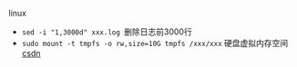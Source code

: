 linux
- `sed -i "1,3000d" xxx.log `删除日志前3000行
- `sudo mount -t tmpfs -o rw,size=10G tmpfs /xxx/xxx` 硬盘虚拟内存空间[csdn](https://www.cnblogs.com/djoker/p/8822376.html)
